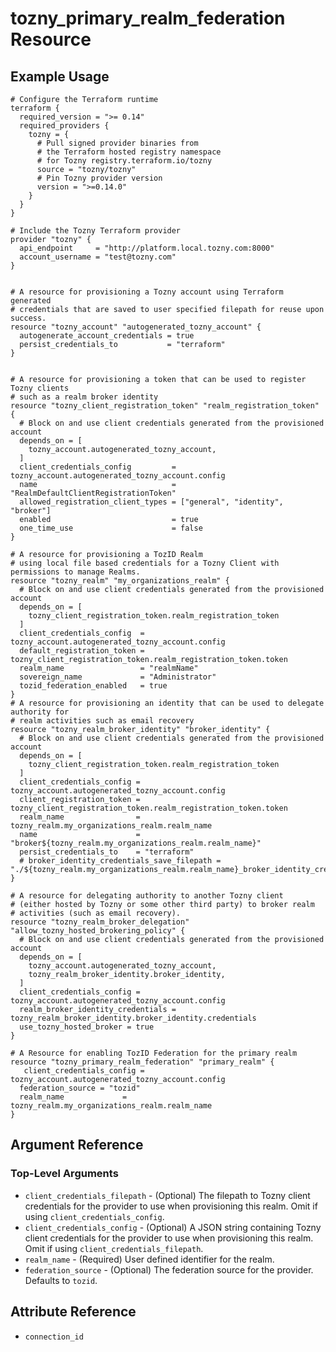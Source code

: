 # tozny_primary_realm_federation Resource

## Example Usage

```hcl
# Configure the Terraform runtime
terraform {
  required_version = ">= 0.14"
  required_providers {
    tozny = {
      # Pull signed provider binaries from
      # the Terraform hosted registry namespace
      # for Tozny registry.terraform.io/tozny
      source = "tozny/tozny"
      # Pin Tozny provider version
      version = ">=0.14.0"
    }
  }
}

# Include the Tozny Terraform provider
provider "tozny" {
  api_endpoint     = "http://platform.local.tozny.com:8000"
  account_username = "test@tozny.com"
}


# A resource for provisioning a Tozny account using Terraform generated
# credentials that are saved to user specified filepath for reuse upon success.
resource "tozny_account" "autogenerated_tozny_account" {
  autogenerate_account_credentials = true
  persist_credentials_to           = "terraform"
}


# A resource for provisioning a token that can be used to register Tozny clients
# such as a realm broker identity
resource "tozny_client_registration_token" "realm_registration_token" {
  # Block on and use client credentials generated from the provisioned account
  depends_on = [
    tozny_account.autogenerated_tozny_account,
  ]
  client_credentials_config         = tozny_account.autogenerated_tozny_account.config
  name                              = "RealmDefaultClientRegistrationToken"
  allowed_registration_client_types = ["general", "identity", "broker"]
  enabled                           = true
  one_time_use                      = false
}

# A resource for provisioning a TozID Realm
# using local file based credentials for a Tozny Client with permissions to manage Realms.
resource "tozny_realm" "my_organizations_realm" {
  # Block on and use client credentials generated from the provisioned account
  depends_on = [
    tozny_client_registration_token.realm_registration_token
  ]
  client_credentials_config  = tozny_account.autogenerated_tozny_account.config
  default_registration_token = tozny_client_registration_token.realm_registration_token.token
  realm_name                 = "realmName"
  sovereign_name             = "Administrator"
  tozid_federation_enabled   = true
}
# A resource for provisioning an identity that can be used to delegate authority for
# realm activities such as email recovery
resource "tozny_realm_broker_identity" "broker_identity" {
  # Block on and use client credentials generated from the provisioned account
  depends_on = [
    tozny_client_registration_token.realm_registration_token
  ]
  client_credentials_config = tozny_account.autogenerated_tozny_account.config
  client_registration_token = tozny_client_registration_token.realm_registration_token.token
  realm_name                = tozny_realm.my_organizations_realm.realm_name
  name                      = "broker${tozny_realm.my_organizations_realm.realm_name}"
  persist_credentials_to    = "terraform"
  # broker_identity_credentials_save_filepath = "./${tozny_realm.my_organizations_realm.realm_name}_broker_identity_credentials.json"
}

# A resource for delegating authority to another Tozny client
# (either hosted by Tozny or some other third party) to broker realm
# activities (such as email recovery).
resource "tozny_realm_broker_delegation" "allow_tozny_hosted_brokering_policy" {
  # Block on and use client credentials generated from the provisioned account
  depends_on = [
    tozny_account.autogenerated_tozny_account,
    tozny_realm_broker_identity.broker_identity,
  ]
  client_credentials_config = tozny_account.autogenerated_tozny_account.config
  realm_broker_identity_credentials = tozny_realm_broker_identity.broker_identity.credentials
  use_tozny_hosted_broker = true
}

# A Resource for enabling TozID Federation for the primary realm
resource "tozny_primary_realm_federation" "primary_realm" {
   client_credentials_config = tozny_account.autogenerated_tozny_account.config
  federation_source = "tozid"
  realm_name             = tozny_realm.my_organizations_realm.realm_name
}

```

## Argument Reference

### Top-Level Arguments

- `client_credentials_filepath` - (Optional) The filepath to Tozny client credentials for the provider to use when provisioning this realm. Omit if using `client_credentials_config`.
- `client_credentials_config` - (Optional) A JSON string containing Tozny client credentials for the provider to use when provisioning this realm. Omit if using `client_credentials_filepath`.
- `realm_name` - (Required) User defined identifier for the realm.
- `federation_source` - (Optional) The federation source for the provider. Defaults to `tozid`.

## Attribute Reference

- `connection_id`
